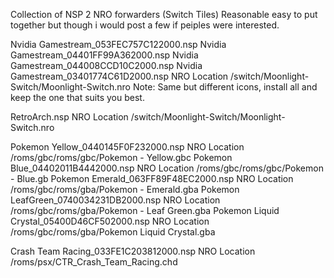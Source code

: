 Collection of NSP 2 NRO forwarders (Switch Tiles)
	Reasonable easy to put together but though i would post a few if peiples were interested.

Nvidia Gamestream_053FEC757C122000.nsp
Nvidia Gamestream_04401FF99A362000.nsp
Nvidia Gamestream_044008CCD10C2000.nsp
Nvidia Gamestream_03401774C61D2000.nsp
	NRO Location /switch/Moonlight-Switch/Moonlight-Switch.nro
	Note: Same but different icons, install all and keep the one that suits you best.

RetroArch.nsp
	NRO Location /switch/Moonlight-Switch/Moonlight-Switch.nro

Pokemon Yellow_0440145F0F232000.nsp
	NRO Location /roms/gbc/roms/gbc/Pokemon - Yellow.gbc
Pokemon Blue_04402011B4442000.nsp
	NRO Location /roms/gbc/roms/gbc/Pokemon - Blue.gb
Pokemon Emerald_063FF89F48EC2000.nsp
	NRO Location /roms/gbc/roms/gba/Pokemon - Emerald.gba
Pokemon LeafGreen_0740034231DB2000.nsp
	NRO Location /roms/gbc/roms/gba/Pokemon - Leaf Green.gba
Pokemon Liquid Crystal_05400D46CF502000.nsp
	NRO Location /roms/gbc/roms/gba/Pokemon Liquid Crystal.gba

Crash Team Racing_033FE1C203812000.nsp
	NRO Location /roms/psx/CTR_Crash_Team_Racing.chd
